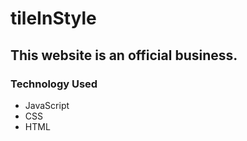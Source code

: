 # tileInStyle
## This website is an official business.


### Technology Used
* JavaScript
* CSS
* HTML
